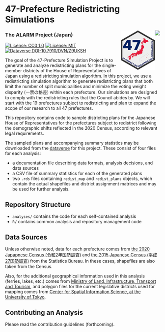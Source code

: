 # 47-Prefecture Redistricting Simulations

<img src="https://alarm-redist.github.io/assets/alarm_256_tr.png" align="right" height=128>
<img src="assets/japan_47pref_256_tr.png" align="right" height=128>

### The ALARM Project (Japan)

[![License: CC0 1.0](https://img.shields.io/badge/Data%20License-Public%20domain-lightgrey.svg)](https://creativecommons.org/publicdomain/zero/1.0/)
[![License: MIT](https://img.shields.io/badge/Software%20License-MIT-yellow.svg)](https://opensource.org/licenses/MIT)
[![Dataverse DOI-10.7910/DVN/Z9UKSH](<https://img.shields.io/badge/Dataverse DOI-10.7910/DVN/Z9UKSH-orange>)](https://doi.org/10.7910/DVN/Z9UKSH)

The goal of the 47-Prefecture Simulation Project is to generate and analyze redistricting plans for the single-member districts of the House of Representatives of Japan using a redistricting simulation algorithm. 
In this project, we use a redistricting simulation algorithm to generate redistricting plans that both limit the number of split municipalities and minimize the voting weight disparity (一票の格差) within each prefecture. 
Our simulations are designed to comply with the redistricting rules that the Council abides by. 
We will start with the 19 prefectures subject to redistricting and plan to expand the scope of our research to all 47 prefectures.

This repository contains code to sample districting plans for the Japanese House of Representatives for the prefectures subject to redistrict following the demographic shifts reflected in the 2020 Census, according to relevant legal requirements.

The sampled plans and accompanying summary statistics may be downloaded from
the [dataverse](https://doi.org/10.7910/DVN/Z9UKSH)
for this project. These consist of four files for each analysis:
- a documentation file describing data formats, analysis decisions, and data sources
- a CSV file of summary statistics for each of the generated plans
- two `.rds` files containing `redist_map` and `redist_plans` objects, which
contain the actual shapefiles and district assignment matrices and may be used
for further analysis.

## Repository Structure

- `analyses/` contains the code for each self-contained analysis
- `R/` contains common analysis and repository management code

## Data Sources

Unless otherwise noted, data for each prefecture comes from [the 2020 Japapnese Census (令和2年国勢調査)](https://www.e-stat.go.jp/stat-search/files?page=1&toukei=00200521&tstat=000001136464&cycle=0&tclass1=000001136472) 
and [the 2015 Japanese Census (平成27国勢調査)](https://www.e-stat.go.jp/stat-search/files?page=1&toukei=00200521&tstat=000001080615) from the Statistics Bureau.
In these cases, shapefiles are also taken from the Census.

Also, for the additional geographical information used in this analysis (ferries, lakes, etc.)  comes from [Ministry of Land, Infrastructure, Transport and Tourism](https://nlftp.mlit.go.jp/ksj/index.html), 
and polygon files for the current legislative districts used for mapping comes from [Center for Spatial Information Science, at the University of Tokyo](https://home.csis.u-tokyo.ac.jp/~nishizawa/senkyoku/). 

## Contributing an Analysis
Please read the contribution guidelines (forthcoming).
